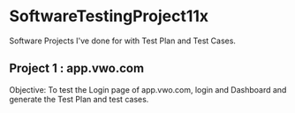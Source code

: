 # SoftwareTestingProject11x
Software Projects I've done for with Test Plan and Test Cases.


## Project 1 : app.vwo.com

Objective: To test the Login page of app.vwo.com, login and Dashboard and generate the Test Plan and test cases.
